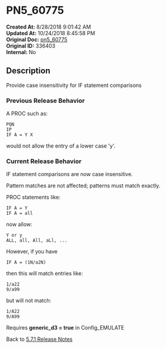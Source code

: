 # PN5_60775

**Created At:** 8/28/2018 9:01:42 AM  
**Updated At:** 10/24/2018 8:45:58 PM  
**Original Doc:** [pn5_60775](https://docs.jbase.com/48420-5-7-1-release-notes/pn5_60775)  
**Original ID:** 336403  
**Internal:** No  

## Description

Provide case insensitivity for IF statement comparisons

### Previous Release Behavior

A PROC such as:

```
PQN
IP
IF A = Y X
```

would not allow the entry of a lower case 'y'.

### Current Release Behavior

IF statement comparisons are now case insensitive.

Pattern matches are not affected; patterns must match exactly.

PROC statements like:

```
IF A = Y
IF A = all
```

now allow:

```
Y or y
ALL, all, All, aLl, ...
```

However, if you have

```
IF A = (1N/a2N)
```

then this will match entries like:

```
1/a22
9/a99
```

but will not match:

```
1/A22
9/A99
```

Requires **generic\_d3 = true** in Config\_EMULATE

Back to [5.7.1 Release Notes](./../README.md)

